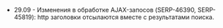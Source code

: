    * 29.09 - Изменения в обработке AJAX-запосов (SERP-46390, SERP-45819): http заголовки отсылаются вместе с результатами поиска.
